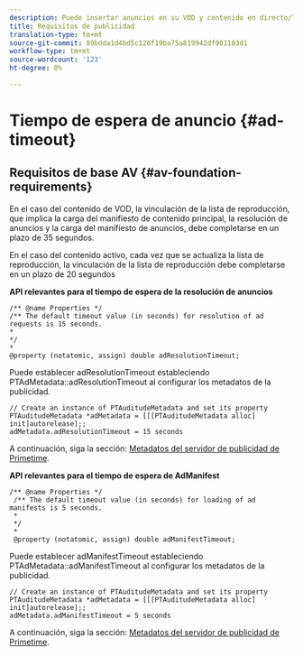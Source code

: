 ```yaml
---
description: Puede insertar anuncios en su VOD y contenido en directo/lineal mediante la interfaz de Adobe Primetime ad decisioning .
title: Requisitos de publicidad
translation-type: tm+mt
source-git-commit: 89bdda1d4bd5c126f19ba75a819942df901183d1
workflow-type: tm+mt
source-wordcount: '123'
ht-degree: 0%

---
```



# Tiempo de espera de anuncio {#ad-timeout}

## Requisitos de base AV {#av-foundation-requirements}

En el caso del contenido de VOD, la vinculación de la lista de reproducción, que implica la carga del manifiesto de contenido principal, la resolución de anuncios y la carga del manifiesto de anuncios, debe completarse en un plazo de 35 segundos.

En el caso del contenido activo, cada vez que se actualiza la lista de reproducción, la vinculación de la lista de reproducción debe completarse en un plazo de 20 segundos

**API relevantes para el tiempo de espera de la resolución de anuncios**

```
/** @name Properties */
/** The default timeout value (in seconds) for resolution of ad requests is 15 seconds.
*
*/
*
@property (notatomic, assign) double adResolutionTimeout;
```

Puede establecer adResolutionTimeout estableciendo PTAdMetadata::adResolutionTimeout al configurar los metadatos de la publicidad.

```
// Create an instance of PTAuditudeMetadata and set its property
PTAuditudeMetadata *adMetadata = [[[PTAuditudeMetadata alloc] init]autorelease];;
adMetadata.adResolutionTimeout = 15 seconds
```

A continuación, siga la sección: [Metadatos del servidor de publicidad de Primetime](/help/programming/tvsdk-3x-ios-prog/ios-3x-advertising/ios-3x-primetime-ad-serving-metadata/ios-3x-primetime-ad-serving-metadata.md).

**API relevantes para el tiempo de espera de AdManifest**

```
/** @name Properties */
 /** The default timeout value (in seconds) for loading of ad manifests is 5 seconds.
 *
 */
 *
 @property (notatomic, assign) double adManifestTimeout; 
```

Puede establecer adManifestTimeout estableciendo PTAdMetadata::adManifestTimeout al configurar los metadatos de la publicidad.


```
// Create an instance of PTAuditudeMetadata and set its property
PTAuditudeMetadata *adMetadata = [[[PTAuditudeMetadata alloc] init]autorelease];;
adMetadata.adManifestTimeout = 5 seconds
```

A continuación, siga la sección: [Metadatos del servidor de publicidad de Primetime](/help/programming/tvsdk-3x-ios-prog/ios-3x-advertising/ios-3x-primetime-ad-serving-metadata/ios-3x-primetime-ad-serving-metadata.md).
